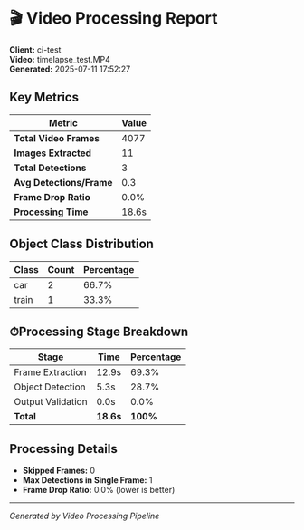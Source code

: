 # 🎬 Video Processing Report

**Client:** ci-test  
**Video:** timelapse_test.MP4  
**Generated:** 2025-07-11 17:52:27

## Key Metrics

| Metric | Value |
|--------|-------|
| **Total Video Frames** | 4077 |
| **Images Extracted** | 11 |
| **Total Detections** | 3 |
| **Avg Detections/Frame** | 0.3 |
| **Frame Drop Ratio** | 0.0% |
| **Processing Time** | 18.6s |

## Object Class Distribution

| Class | Count | Percentage |
|-------|-------|------------|
| car | 2 | 66.7% |
| train | 1 | 33.3% |

## ⏱Processing Stage Breakdown

| Stage | Time | Percentage |
|-------|------|------------|
| Frame Extraction | 12.9s | 69.3% |
| Object Detection | 5.3s | 28.7% |
| Output Validation | 0.0s | 0.0% |
| **Total** | **18.6s** | **100%** |

## Processing Details

- **Skipped Frames:** 0
- **Max Detections in Single Frame:** 1
- **Frame Drop Ratio:** 0.0% (lower is better)

---
*Generated by Video Processing Pipeline*
